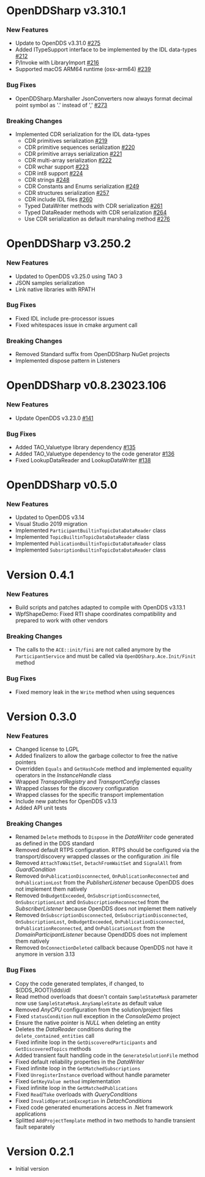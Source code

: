 # OpenDDSharp v3.310.1

### New Features

- Update to OpenDDS v3.31.0 [#275](https://github.com/jmmorato/openddsharp/pull/275)
- Added ITypeSupport interface to be implemented by the IDL data-types [#212](https://github.com/jmmorato/openddsharp/pull/212)
- P/Invoke with LibraryImport [#216](https://github.com/jmmorato/openddsharp/pull/216)
- Supported macOS ARM64 runtime (osx-arm64) [#239](https://github.com/jmmorato/openddsharp/pull/239)

### Bug Fixes

- OpenDDSharp.Marshaller JsonConverters now always format decimal point symbol as '.' instead of ',' [#273](https://github.com/jmmorato/openddsharp/pull/273)

### Breaking Changes

- Implemented CDR serialization for the IDL data-types
  - CDR primitives serialization [#219](https://github.com/jmmorato/openddsharp/pull/219)
  - CDR primitive sequences serialization [#220](https://github.com/jmmorato/openddsharp/pull/220)
  - CDR primitive arrays serialization [#221](https://github.com/jmmorato/openddsharp/pull/221)
  - CDR multi-array serialization [#222](https://github.com/jmmorato/openddsharp/pull/222)
  - CDR wchar support [#223](https://github.com/jmmorato/openddsharp/pull/223)
  - CDR int8 support [#224](https://github.com/jmmorato/openddsharp/pull/224)
  - CDR strings [#248](https://github.com/jmmorato/openddsharp/pull/248)
  - CDR Constants and Enums serialization [#249](https://github.com/jmmorato/openddsharp/pull/249)
  - CDR structures serialization [#257](https://github.com/jmmorato/openddsharp/pull/257)
  - CDR include IDL files [#260](https://github.com/jmmorato/openddsharp/pull/257)
  - Typed DataWriter methods with CDR serialization [#261](https://github.com/jmmorato/openddsharp/pull/261)
  - Typed DataReader methods with CDR serialization [#264](https://github.com/jmmorato/openddsharp/pull/264)
  - Use CDR serialization as default marshaling method [#276](https://github.com/jmmorato/openddsharp/pull/276)

# OpenDDSharp v3.250.2

### New Features
- Updated to OpenDDS v3.25.0 using TAO 3
- JSON samples serialization
- Link native libraries with RPATH

### Bug Fixes
- Fixed IDL include pre-processor issues
- Fixed whitespaces issue in cmake argument call

### Breaking Changes
- Removed Standard suffix from OpenDDSharp NuGet projects
- Implemented dispose pattern in Listeners

# OpenDDSharp v0.8.23023.106

### New Features
- Update OpenDDS v3.23.0 [#141](https://github.com/jmmorato/openddsharp/pull/141)

### Bug Fixes
- Added TAO_Valuetype library dependency [#135](https://github.com/jmmorato/openddsharp/pull/135)
- Added TAO_Valuetype dependency to the code generator [#136](https://github.com/jmmorato/openddsharp/pull/136)
- Fixed LookupDataReader and LookupDataWriter [#138](https://github.com/jmmorato/openddsharp/pull/138)

# OpenDDSharp v0.5.0

### New Features
- Updated to OpenDDS v3.14
- Visual Studio 2019 migration
- Implemented `ParticipantBuiltinTopicDataDataReader` class
- Implemented `TopicBuiltinTopicDataDataReader` class
- Implemented `PublicationBuiltinTopicDataDataReader` class
- Implemented `SubsriptionBuiltinTopicDataDataReader` class

# Version 0.4.1

### New Features
- Build scripts and patches adapted to compile with OpenDDS v3.13.1
- WpfShapeDemo: Fixed RTI shape coordinates compatibility and prepared to work with other vendors

### Breaking Changes
- The calls to the `ACE::init/fini` are not called anymore by the `ParticipantService` and must be called via `OpenDDSharp.Ace.Init/Finit` method

### Bug Fixes
- Fixed memory leak in the `Write` method when using sequences

# Version 0.3.0

### New Features
- Changed license to LGPL
- Added finalizers to allow the garbage collector to free the native pointers
- Overridden `Equals` and `GetHashCode` method and implemented equality operators in the *InstanceHandle* class
- Wrapped *TransportRegistry* and *TransportConfig* classes
- Wrapped classes for the discovery configuration
- Wrapped classes for the specific transport implementation
- Include new patches for OpenDDS v3.13
- Added API unit tests

### Breaking Changes
- Renamed `Delete` methods to `Dispose` in the *DataWriter* code generated as defined in the DDS standard
- Removed default RTPS configuration. RTPS should be configured via the transport/discovery wrapped classes or the configuration .ini file
- Removed `AttachToWaitSet`, `DetachFromWaitSet` and `SignalAll` from *GuardCondition*
- Removed `OnPublicationDisconnected`, `OnPublicationReconnected` and `OnPublicationLost` from the *PublisherListener* because OpenDDS does not implement them natively
- Removed `OnBudgetExceeded`, `OnSubscriptionDisconnected`, `OnSubscriptionLost` and `OnSubscriptionReconnected` from the *SubscriberListener* because OpenDDS does not implemet them natively
- Removed `OnSubscriptionDisconnected`, `OnSubscriptionDisconnected`, `OnSubscriptionLost`, `OnBudgetExceeded`, `OnPublicationDisconnected`, `OnPublicationReconnected`, and `OnPublicationLost` from the *DomainParticipantListener* because OpendDDS does not implement them natively
- Removed `OnConnectionDeleted` callback because OpenDDS not have it anymore in version 3.13

### Bug Fixes
- Copy the code generated templates, if changed, to $(DDS_ROOT)\dds\idl
- Read method overloads that doesn't contain `SampleStateMask` parameter now use `SampleStateMask.AnySampleState` as default value
- Removed *AnyCPU* configuration from the solution/project files
- Fixed `statusCondition` null exception in the *ConsoleDemo* project
- Ensure the native pointer is *NULL* when deleting an entity
- Deletes the *DataReader* conditions during the `delete_contained_entities` call
- Fixed infinite loop in the `GetDiscoveredParticipants` and `GetDiscoveredTopics` methods
- Added transient fault handling code in the `GenerateSolutionFile` method
- Fixed default reliability properties in the *DataWriter*
- Fixed infinite loop in the `GetMatchedSubscriptions`
- Fixed `UnregisterInstance` overload without handle parameter
- Fixed `GetKeyValue method` implementation
- Fixed infinite loop in the `GetMatchedPublications`
- Fixed `Read`/`Take` overloads with *QueryConditions*
- Fixed `InvalidOperationException` in *DetachConditions*
- Fixed code generated enumerations access in .Net framework applications
- Splitted `AddProjectTemplate` method in two methods to handle transient fault separately
  
# Version 0.2.1

- Initial version
